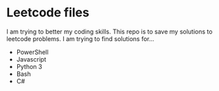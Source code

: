 # Leetcode files

I am trying to better my coding skills. This repo is to save my solutions to leetcode problems. I am trying to find solutions for...

- PowerShell
- Javascript
- Python 3
- Bash
- C#


